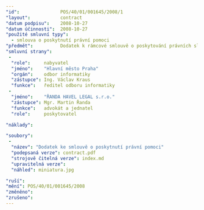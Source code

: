```yaml
---
"id":               POS/40/01/001645/2008/1
"layout":           contract
"datum podpisu":    2008-10-27
"datum účinnosti":  2008-10-27
"použité smluvní typy":
  - smlouva o poskytnutí právní pomoci
"předmět":          Dodatek k rámcové smlouvě o poskytování právních služeb
"smluvní strany":
 -   
  "role":     nabyvatel
  "jméno":    "Hlavní město Praha"
  "orgán":    odbor informatiky
  "zástupce": Ing. Václav Kraus
  "funkce":   ředitel odboru informatiky
 -   
  "jméno":    "ŘANDA HAVEL LEGAL s.r.o."
  "zástupce": Mgr. Martin Řanda
  "funkce":   advokát a jednatel
  "role":     poskytovatel

"náklady":

"soubory":
 - 
  "název": "Dodatek ke smlouvě o poskytnutí právní pomoci"
  "podepsaná verze": contract.pdf
  "strojově čitelná verze": index.md
  "upravitelná verze": 
  "náhled": miniatura.jpg

"ruší": 
"mění": POS/40/01/001645/2008
"změněno": 
"zrušeno":
---
```


